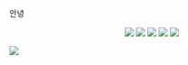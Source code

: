안녕

<div align="center">
  <img align="center" src="https://github-readme-stats.vercel.app/api/top-langs/?username=zwwz11"/>
  <img align="center" src="https://img.shields.io/badge/c%23-%23239120.svg?style=for-the-badge&logo=c-sharp&logoColor=white"/>
  <img align="center" src="https://img.shields.io/badge/.NET-5C2D91?style=for-the-badge&logo=.net&logoColor=white"/>
  <img align="center" src="https://img.shields.io/badge/java-%23ED8B00.svg?style=for-the-badge&logo=java&logoColor=white"/>
  <img align="center" src="https://img.shields.io/badge/spring-%236DB33F.svg?style=for-the-badge&logo=spring&logoColor=white"/>
</div>
<br>
<img align="center" src="https://github-readme-stats.vercel.app/api?username=zwwz11&show_icons=true&theme=radical"/>

